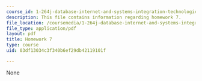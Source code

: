 ```yaml
---
course_id: 1-264j-database-internet-and-systems-integration-technologies-fall-2013
description: This file contains information regarding homework 7.
file_location: /coursemedia/1-264j-database-internet-and-systems-integration-technologies-fall-2013/03df13034c3f340b6ef29db42119101f_MIT1_264JF13_HW7.pdf
file_type: application/pdf
layout: pdf
title: Homework 7
type: course
uid: 03df13034c3f340b6ef29db42119101f

---
```

None